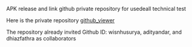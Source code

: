 APK release and link github private repository for usedeall technical test

Here is the private repository [github_viewer](https://github.com/JoelMarpaung/github_viewer)

The repository already invited Github ID: wisnhusurya, adityandar, and dhiazfathra as collaborators
